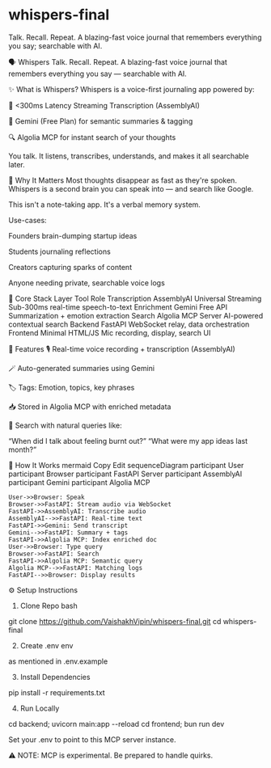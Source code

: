 # whispers-final
Talk. Recall. Repeat. A blazing-fast voice journal that remembers everything you say; searchable with AI.

🗣️ Whispers
Talk. Recall. Repeat.
A blazing-fast voice journal that remembers everything you say — searchable with AI.

✨ What is Whispers?
Whispers is a voice-first journaling app powered by:

🧠 <300ms Latency Streaming Transcription (AssemblyAI)

💬 Gemini (Free Plan) for semantic summaries & tagging

🔍 Algolia MCP for instant search of your thoughts

You talk. It listens, transcribes, understands, and makes it all searchable later.

🧪 Why It Matters
Most thoughts disappear as fast as they're spoken. Whispers is a second brain you can speak into — and search like Google.

This isn't a note-taking app.
It's a verbal memory system.

Use-cases:

Founders brain-dumping startup ideas

Students journaling reflections

Creators capturing sparks of content

Anyone needing private, searchable voice logs

🧩 Core Stack
Layer	Tool	Role
Transcription	AssemblyAI Universal Streaming	Sub-300ms real-time speech-to-text
Enrichment	Gemini Free API	Summarization + emotion extraction
Search	Algolia MCP Server	AI-powered contextual search
Backend	FastAPI	WebSocket relay, data orchestration
Frontend	Minimal HTML/JS	Mic recording, display, search UI

🧠 Features
🎙️ Real-time voice recording + transcription (AssemblyAI)

🪄 Auto-generated summaries using Gemini

🏷️ Tags: Emotion, topics, key phrases

📥 Stored in Algolia MCP with enriched metadata

🔎 Search with natural queries like:

“When did I talk about feeling burnt out?”
“What were my app ideas last month?”

🚀 How It Works
mermaid
Copy
Edit
sequenceDiagram
    participant User
    participant Browser
    participant FastAPI Server
    participant AssemblyAI
    participant Gemini
    participant Algolia MCP

    User->>Browser: Speak
    Browser->>FastAPI: Stream audio via WebSocket
    FastAPI->>AssemblyAI: Transcribe audio
    AssemblyAI-->>FastAPI: Real-time text
    FastAPI->>Gemini: Send transcript
    Gemini-->>FastAPI: Summary + tags
    FastAPI->>Algolia MCP: Index enriched doc
    User->>Browser: Type query
    Browser->>FastAPI: Search
    FastAPI->>Algolia MCP: Semantic query
    Algolia MCP-->>FastAPI: Matching logs
    FastAPI-->>Browser: Display results
⚙️ Setup Instructions
1. Clone Repo
bash

git clone https://github.com/VaishakhVipin/whispers-final.git
cd whispers-final

2. Create .env
env

as mentioned in .env.example

3. Install Dependencies

pip install -r requirements.txt

4. Run Locally

cd backend; uvicorn main:app --reload
cd frontend; bun run dev

Set your .env to point to this MCP server instance.

⚠️ NOTE: MCP is experimental. Be prepared to handle quirks.
